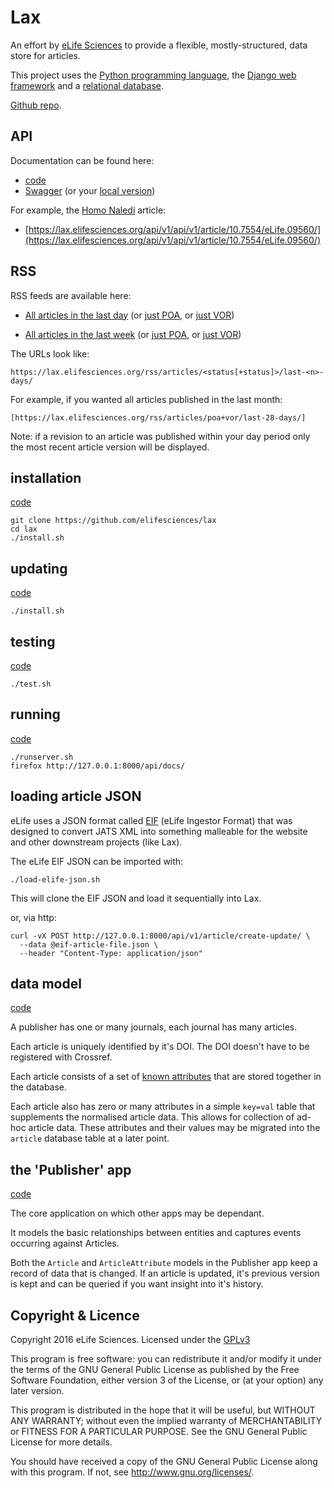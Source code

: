 # Lax

An effort by [eLife Sciences](http://elifesciences.org) to provide a flexible, 
mostly-structured, data store for articles.

This project uses the [Python programming language](https://www.python.org/),
the [Django web framework](https://www.djangoproject.com/) and a
[relational database](https://en.wikipedia.org/wiki/Relational_database_management_system).

[Github repo](https://github.com/elifesciences/lax/).

## API

Documentation can be found here:

* [code](https://github.com/elifesciences/lax/blob/master/src/publisher/api.py)
* [Swagger](https://lax.elifesciences.org/api/docs/) (or your [local version](/api/docs/))

For example, the [Homo Naledi](http://elifesciences.org/content/4/e09560) article:

* [https://lax.elifesciences.org/api/v1/api/v1/article/10.7554/eLife.09560/](https://lax.elifesciences.org/api/v1/api/v1/article/10.7554/eLife.09560/)

## RSS

RSS feeds are available here:

* [All articles in the last day](/rss/articles/poa+vor/last-1-days/) (or [just POA](/rss/articles/poa/last-1-days/), or [just VOR](/rss/articles/vor/last-1-days/))

* [All articles in the last week](/rss/articles/poa+vor/last-7-days/) (or [just POA](/rss/articles/poa/last-7-days/), or [just VOR](/rss/articles/vor/last-7-days/))

The URLs look like:

    https://lax.elifesciences.org/rss/articles/<status[+status]>/last-<n>-days/

For example, if you wanted all articles published in the last month:

    [https://lax.elifesciences.org/rss/articles/poa+vor/last-28-days/]

Note: if a revision to an article was published within your day period only the 
most recent article version will be displayed.

## installation

[code](https://github.com/elifesciences/lax/blob/master/install.sh)  

    git clone https://github.com/elifesciences/lax
    cd lax
    ./install.sh

## updating

[code](https://github.com/elifesciences/lax/blob/master/install.sh)  

    ./install.sh

## testing 

[code](https://github.com/elifesciences/lax/blob/master/src/publisher/tests/)  

    ./test.sh

## running

[code](https://github.com/elifesciences/lax/blob/master/runserver.sh)

    ./runserver.sh
    firefox http://127.0.0.1:8000/api/docs/

## loading article JSON

eLife uses a JSON format called [EIF](https://github.com/elifesciences/elife-eif-schema) 
(eLife Ingestor Format) that was designed to convert JATS XML into something 
malleable for the website and other downstream projects (like Lax).

The eLife EIF JSON can be imported with:

    ./load-elife-json.sh

This will clone the EIF JSON and load it sequentially into Lax.

or, via http:
    
    curl -vX POST http://127.0.0.1:8000/api/v1/article/create-update/ \
      --data @eif-article-file.json \
      --header "Content-Type: application/json"


## data model

[code](https://github.com/elifesciences/lax/blob/master/src/publisher/models.py)

A publisher has one or many journals, each journal has many articles.

Each article is uniquely identified by it's DOI. The DOI doesn't have to be 
registered with Crossref.

Each article consists of a set of [known attributes](https://github.com/elifesciences/lax/blob/master/src/publisher/models.py#L24) that are stored together in the database.

Each article also has zero or many attributes in a simple `key=val` table that 
supplements the normalised article data. This allows for collection of ad-hoc 
article data. These attributes and their values may be migrated into the 
`article` database table at a later point.

## the 'Publisher' app

[code](https://github.com/elifesciences/lax/blob/master/src/publisher/)

The core application on which other apps may be dependant.

It models the basic relationships between entities and captures events occurring
against Articles.

Both the `Article` and `ArticleAttribute` models in the Publisher app keep a 
record of data that is changed. If an article is updated, it's previous version 
is kept and can be queried if you want insight into it's history.

## Copyright & Licence

Copyright 2016 eLife Sciences. Licensed under the [GPLv3](LICENCE.txt)

This program is free software: you can redistribute it and/or modify
it under the terms of the GNU General Public License as published by
the Free Software Foundation, either version 3 of the License, or
(at your option) any later version.

This program is distributed in the hope that it will be useful,
but WITHOUT ANY WARRANTY; without even the implied warranty of
MERCHANTABILITY or FITNESS FOR A PARTICULAR PURPOSE.  See the
GNU General Public License for more details.

You should have received a copy of the GNU General Public License
along with this program.  If not, see <http://www.gnu.org/licenses/>.

